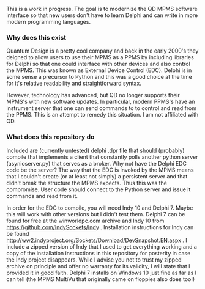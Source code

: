 This is a work in progress. The goal is to modernize the QD MPMS software interface so that new users don't have to learn Delphi and can write in more modern programming languages.

### Why does this exist

Quantum Design is a pretty cool company and back in the early 2000's they deigned to allow users to use their MPMS as a PPMS by including libraries for Delphi so that one could interface with other devices and also control the MPMS. This was known as External Device Control (EDC). Delphi is in some sense a precursor to Python and this was a good choice at the time for it's relative readability and straightforward syntax.

However, technology has advanced, but QD no longer supports their MPMS's with new software updates. In particular, modern PPMS's have an instrument server that one can send commands to to control and read from the PPMS. This is an attempt to remedy this situation. I am not affiliated with QD. 

### What does this repository do

Included are (currently untested) delphi .dpr file that should (probably) compile that implements a client that constantly polls another python server (asynioserver.py) that serves as a broker. Why not have the Delphi EDC code be the server? The way that the EDC is invoked by the MPMS means that I couldn't create (or at least not simply) a persistent server and that didn't break the structure the MPMS expects. Thus this was the compromise. User code should connect to the Python server and issue it commands and read from it. 

In order for the EDC to compile, you will need Indy 10 and Delphi 7. Maybe this will work with other versions but I didn't test them. Delphi 7 can be found for free at the winworldpc.com archive and Indy 10 from https://github.com/IndySockets/Indy . Installation instructions for Indy can be found http://ww2.indyproject.org/Sockets/Download/DevSnapshot.EN.aspx . I include a zipped version of Indy that I used to get everything working and a copy of the installation instructions in this repository for posterity in case the Indy project disappears. While I advise you not to trust my zipped archive on principle and offer no warranty for its validity, I will state that I provided it in good faith. Delphi 7 installs on Windows 10 just fine as far as I can tell (the MPMS MultiVu that originally came on floppies also does too!) 
